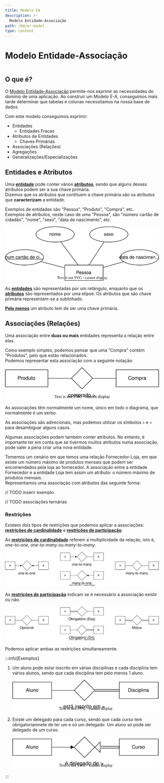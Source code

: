 ```yaml
---
title: Modelo EA
description: >-
  Modelo Entidade-Associação
path: /bd/er-model
type: content
---
```


# Modelo Entidade-Associação

```toc

```

## O que é?

O [Modelo Entidade-Associação](https://en.wikipedia.org/wiki/Entity%E2%80%93relationship_model)
permite-nos exprimir as necessidades do domínio de uma aplicação.
Ao construir um Modelo E-A, conseguimos mais tarde determinar que tabelas e
colunas necessitamos na nossa base de dados.

Com este modelo conseguimos exprimir:

- Entidades
  - Entidades Fracas
- Atributos de Entidades
  - Chaves Primárias
- Associações (Relações)
- Agregações
- Generalizações/Especializações

## Entidades e Atributos

Uma [**entidade**](color:orange) pode conter vários [**atributos**](color:green),
sendo que alguns desses atributos podem ser a sua chave primária.  
Dizemos que os atributos que contituem a chave primária são os atributos
que **caracterizam** a entidade.

Exemplos de entidades são "Pessoa", "Produto", "Compra", etc.  
Exemplos de atributos, neste caso de uma "Pessoa", são "número cartão de cidadão",
"nome", "sexo", "data de nascimento", etc.

![Exemplo de Entidade (Pessoa) no Modelo E-A](./assets/0003-er-entity.svg#dark=3)

As [**entidades**](color:orange) são representadas por um retângulo, enquanto que
os [**atributos**](color:green) são representados por uma elipse.
Os atributos que são chave primária representam-se a sublinhado.

[**Pelo menos**](color:red) um atributo tem de ser uma chave primária.

## Associações (Relações)

Uma associação entre **duas ou mais** entidades representa a relação entre
elas.

Como exemplo simples, podemos pensar que uma "Compra" contém "Produtos", pelo
que estão relacionados.  
Podemos representar esta associação com a seguinte notação:

![Exemplo de Associação (Compra-Produto) no Modelo E-A](./assets/0003-er-relationship.svg#dark=3)

As associações têm normalmente um nome, único em todo o diagrama, que normalmente
é um verbo.

As associações são adirecionais, mas podemos utilizar os símbolos `>` e `<` para
desambiguar alguns casos.

Algumas associações podem também conter atributos. No entanto, é importante ter em
conta que se tivermos muitos atributos numa associação, pode valer a pena criar
uma nova entidade.

Tomemos um cenário em que temos uma relação Fornecedor-Loja, em que existe um
número máximo de produtos mensais que podem ser encomendados pela loja ao fornecedor.
A associação entre a entidade Fornecedor e a entidade Loja tem assim um atributo:
o número máximo de produtos mensais.  
Representamos uma associação com atributos das seguinte forma:

// TODO inserir exemplo

// TODO associações ternárias

### Restrições

Existem dois tipos de restrições que podemos aplicar a associações:
[**restrições de cardinalidade**](color:pink) e [**restrições de participação**](color:purple).

As [**restrições de cardinalidade**](color:pink) referem a multiplicidade da relação,
isto é, _one-to-one_, _one-to-many_ ou _many-to-many_.

![Restrições de cardinalidade: one-to-one, one-to-many e many-to-many](./assets/0003-er-cardinality-constraints.svg#dark=3)

As [**restrições de participação**](color:purple) indicam se é necessário a
associação existir ou não.

![Restrições de participação: opcional, obrigatório e mútuo](./assets/0003-er-participation-constraints.svg#dark=3)

Podemos aplicar ambas as restrições simultaneamente.

:::info[Exemplos]

1. Um aluno pode estar inscrito em várias disciplinas e cada disciplina tem
   vários alunos, sendo que cada disciplina tem pelo menos 1 aluno.

   ![Exemplo da Relação Aluno-Disciplina](./assets/0003-er-relations-example-student-course.svg#dark=3)

2. Existe um delegado para cada curso, sendo que cada curso tem obrigatoriamnete
   de ter um e só um delegado. Um aluno só pode ser delegado de um curso.

   ![Exemplo da Relação Delegado-Curso](./assets/0003-er-relations-example-delegate-degree.svg#dark=3)

:::
